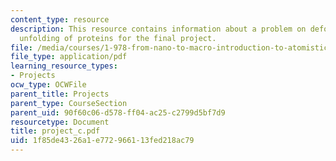 ```yaml
---
content_type: resource
description: This resource contains information about a problem on deformation and
  unfolding of proteins for the final project.
file: /media/courses/1-978-from-nano-to-macro-introduction-to-atomistic-modeling-techniques-january-iap-2007/1f85de4326a1e772966113fed218ac79_project_c.pdf
file_type: application/pdf
learning_resource_types:
- Projects
ocw_type: OCWFile
parent_title: Projects
parent_type: CourseSection
parent_uid: 90f60c06-d578-ff04-ac25-c2799d5bf7d9
resourcetype: Document
title: project_c.pdf
uid: 1f85de43-26a1-e772-9661-13fed218ac79
---
```

